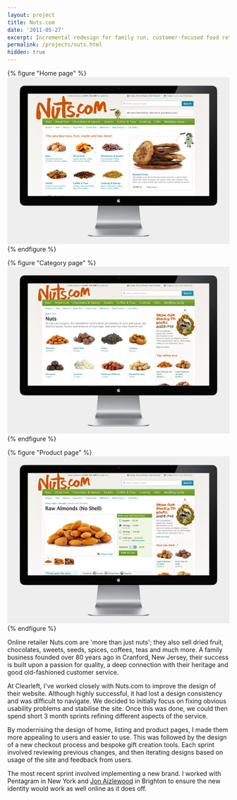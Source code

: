 ```yaml
---
layout: project
title: Nuts.com
date: '2011-05-27'
excerpt: Incremental redesign for family run, customer-focused food retailer.
permalink: /projects/nuts.html
hidden: true
---
```

{% figure "Home page" %}
![](/assets/images/projects/nuts/0.jpg)
{% endfigure %}

{% figure "Category page" %}
![](/assets/images/projects/nuts/1.jpg)
{% endfigure %}

{% figure "Product page" %}
![](/assets/images/projects/nuts/2.jpg)
{% endfigure %}

Online retailer Nuts.com are 'more than just nuts'; they also sell dried fruit, chocolates, sweets, seeds, spices, coffees, teas and much more. A family business founded over 80 years ago in Cranford, New Jersey, their success is built upon a passion for quality, a deep connection with their heritage and good old-fashioned customer service.

At Clearleft, I've worked closely with Nuts.com to improve the design of their website. Although highly successful, it had lost a design consistency and was difficult to navigate. We decided to initially focus on fixing obvious usability problems and stabilise the site. Once this was done, we could then spend short 3 month sprints refining different aspects of the service.

By modernising the design of home, listing and product pages, I made them more appealing to users and easier to use. This was followed by the design of a new checkout process and bespoke gift creation tools. Each sprint involved reviewing previous changes, and then iterating designs based on usage of the site and feedback from users.

The most recent sprint involved implementing a new brand. I worked with Pentagram in New York and [Jon Aizlewood][1] in Brighton to ensure the new identity would work as well online as it does off.

[1]: http://carbongraffiti.com/
